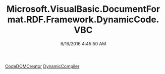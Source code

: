 ﻿---
title: Microsoft.VisualBasic.DocumentFormat.RDF.Framework.DynamicCode.VBC
date: 6/16/2016 4:45:50 AM
---

[CodeDOMCreator](T-Microsoft.VisualBasic.DocumentFormat.RDF.Framework.DynamicCode.VBC.CodeDOMCreator.html)
[DynamicCompiler](T-Microsoft.VisualBasic.DocumentFormat.RDF.Framework.DynamicCode.VBC.DynamicCompiler.html)

